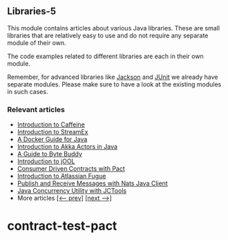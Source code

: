 ## Libraries-5

This module contains articles about various Java libraries. 
These are small libraries that are relatively easy to use and do not require any separate module of their own.

The code examples related to different libraries are each in their own module.

Remember, for advanced libraries like [Jackson](/jackson) and [JUnit](/testing-modules) we already have separate modules. Please make sure to have a look at the existing modules in such cases.

### Relevant articles
- [Introduction to Caffeine](https://www.baeldung.com/java-caching-caffeine)
- [Introduction to StreamEx](https://www.baeldung.com/streamex)
- [A Docker Guide for Java](https://www.baeldung.com/docker-java-api)
- [Introduction to Akka Actors in Java](https://www.baeldung.com/akka-actors-java)
- [A Guide to Byte Buddy](https://www.baeldung.com/byte-buddy)
- [Introduction to jOOL](https://www.baeldung.com/jool)
- [Consumer Driven Contracts with Pact](https://www.baeldung.com/pact-junit-consumer-driven-contracts)
- [Introduction to Atlassian Fugue](https://www.baeldung.com/java-fugue)
- [Publish and Receive Messages with Nats Java Client](https://www.baeldung.com/nats-java-client)
- [Java Concurrency Utility with JCTools](https://www.baeldung.com/java-concurrency-jc-tools)
- More articles [[<-- prev]](/libraries-4) [[next -->]](/libraries-6)
# contract-test-pact
